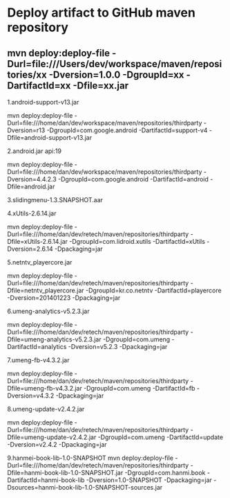 Deploy artifact to GitHub maven repository
==========

mvn deploy:deploy-file -Durl=file:///Users/dev/workspace/maven/repositories/xx -Dversion=1.0.0 -DgroupId=xx -DartifactId=xx -Dfile=xx.jar
----------

1.android-support-v13.jar

mvn deploy:deploy-file -Durl=file:///home/dan/dev/workspace/maven/repositories/thirdparty -Dversion=r13 -DgroupId=com.google.android -DartifactId=support-v4 -Dfile=android-support-v13.jar 

2.android.jar   api:19

mvn deploy:deploy-file -Durl=file:///home/dan/dev/workspace/maven/repositories/thirdparty -Dversion=4.4.2.3 -DgroupId=com.google.android -DartifactId=android -Dfile=android.jar 

3.slidingmenu-1.3.SNAPSHOT.aar

4.xUtils-2.6.14.jar

mvn deploy:deploy-file -Durl=file:///home/dan/dev/retech/maven/repositories/thirdparty -Dfile=xUtils-2.6.14.jar -DgroupId=com.lidroid.xutils -DartifactId=xUtils -Dversion=2.6.14 -Dpackaging=jar

5.netntv_playercore.jar

mvn deploy:deploy-file -Durl=file:///home/dan/dev/retech/maven/repositories/thirdparty -Dfile=netntv_playercore.jar -DgroupId=kr.co.netntv -DartifactId=playercore -Dversion=201401223 -Dpackaging=jar

6.umeng-analytics-v5.2.3.jar

mvn deploy:deploy-file -Durl=file:///home/dan/dev/retech/maven/repositories/thirdparty -Dfile=umeng-analytics-v5.2.3.jar -DgroupId=com.umeng -DartifactId=analytics -Dversion=v5.2.3 -Dpackaging=jar

7.umeng-fb-v4.3.2.jar

mvn deploy:deploy-file -Durl=file:///home/dan/dev/retech/maven/repositories/thirdparty -Dfile=umeng-fb-v4.3.2.jar -DgroupId=com.umeng -DartifactId=fb -Dversion=v4.3.2 -Dpackaging=jar

8.umeng-update-v2.4.2.jar

mvn deploy:deploy-file -Durl=file:///home/dan/dev/retech/maven/repositories/thirdparty -Dfile=umeng-update-v2.4.2.jar -DgroupId=com.umeng -DartifactId=update -Dversion=v2.4.2 -Dpackaging=jar

9.hanmei-book-lib-1.0-SNAPSHOT
mvn deploy:deploy-file -Durl=file:///home/dan/dev/retech/maven/repositories/thirdparty -Dfile=hanmi-book-lib-1.0-SNAPSHOT.jar -DgroupId=com.hanmi.book -DartifactId=hanmi-book-lib -Dversion=1.0-SNAPSHOT -Dpackaging=jar -Dsources=hanmi-book-lib-1.0-SNAPSHOT-sources.jar

